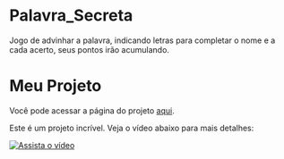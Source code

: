 # Palavra_Secreta
Jogo de advinhar a palavra, indicando letras para completar o nome e a cada acerto, seus pontos irão acumulando.

# Meu Projeto
Você pode acessar a página do projeto [aqui](https://jogodaspalavras.netlify.app/).

Este é um projeto incrível. Veja o vídeo abaixo para mais detalhes:

[![Assista o vídeo](https://img.youtube.com/vi/OEl5-nPcw58/0.jpg)](https://www.youtube.com/watch?v=OEl5-nPcw58)



